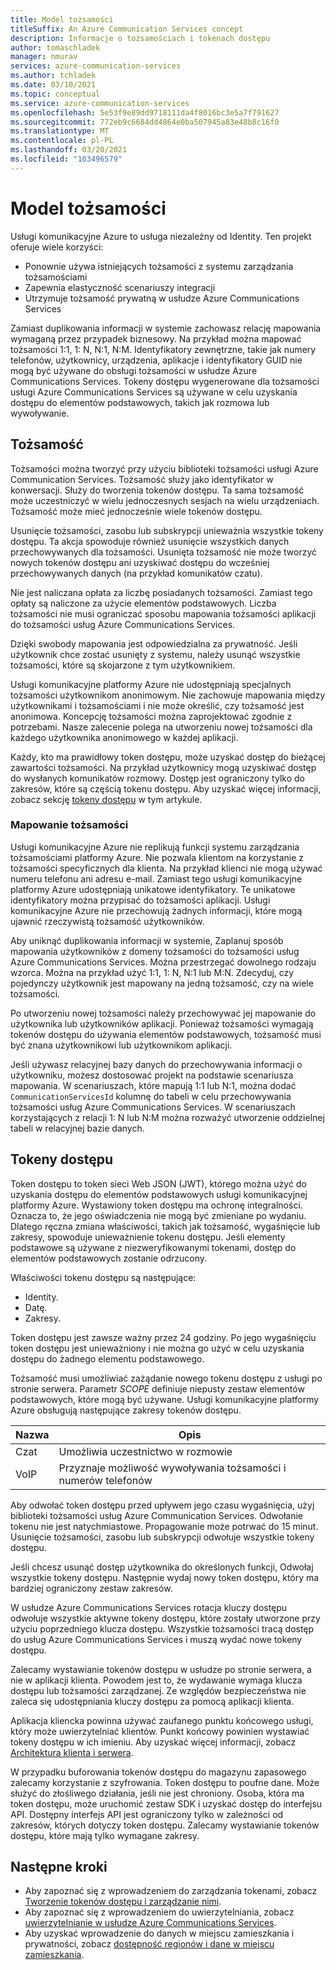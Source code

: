 ```yaml
---
title: Model tożsamości
titleSuffix: An Azure Communication Services concept
description: Informacje o tożsamościach i tokenach dostępu
author: tomaschladek
manager: nmurav
services: azure-communication-services
ms.author: tchladek
ms.date: 03/10/2021
ms.topic: conceptual
ms.service: azure-communication-services
ms.openlocfilehash: 5e53f9e89dd9718111da4f8016bc3e5a7f791627
ms.sourcegitcommit: 772eb9c6684dd4864e0ba507945a83e48b8c16f0
ms.translationtype: MT
ms.contentlocale: pl-PL
ms.lasthandoff: 03/20/2021
ms.locfileid: "103496579"
---
```

# <a name="identity-model"></a>Model tożsamości

Usługi komunikacyjne Azure to usługa niezależny od Identity. Ten projekt oferuje wiele korzyści:

- Ponownie używa istniejących tożsamości z systemu zarządzania tożsamościami
- Zapewnia elastyczność scenariuszy integracji
- Utrzymuje tożsamość prywatną w usłudze Azure Communications Services

Zamiast duplikowania informacji w systemie zachowasz relację mapowania wymaganą przez przypadek biznesowy. Na przykład można mapować tożsamości 1:1, 1: N, N:1, N:M. Identyfikatory zewnętrzne, takie jak numery telefonów, użytkownicy, urządzenia, aplikacje i identyfikatory GUID nie mogą być używane do obsługi tożsamości w usłudze Azure Communications Services. Tokeny dostępu wygenerowane dla tożsamości usługi Azure Communications Services są używane w celu uzyskania dostępu do elementów podstawowych, takich jak rozmowa lub wywoływanie.

## <a name="identity"></a>Tożsamość

Tożsamości można tworzyć przy użyciu biblioteki tożsamości usługi Azure Communication Services. Tożsamość służy jako identyfikator w konwersacji. Służy do tworzenia tokenów dostępu. Ta sama tożsamość może uczestniczyć w wielu jednoczesnych sesjach na wielu urządzeniach. Tożsamość może mieć jednocześnie wiele tokenów dostępu.

Usunięcie tożsamości, zasobu lub subskrypcji unieważnia wszystkie tokeny dostępu. Ta akcja spowoduje również usunięcie wszystkich danych przechowywanych dla tożsamości. Usunięta tożsamość nie może tworzyć nowych tokenów dostępu ani uzyskiwać dostępu do wcześniej przechowywanych danych (na przykład komunikatów czatu).

Nie jest naliczana opłata za liczbę posiadanych tożsamości. Zamiast tego opłaty są naliczone za użycie elementów podstawowych. Liczba tożsamości nie musi ograniczać sposobu mapowania tożsamości aplikacji do tożsamości usług Azure Communications Services.

Dzięki swobody mapowania jest odpowiedzialna za prywatność. Jeśli użytkownik chce zostać usunięty z systemu, należy usunąć wszystkie tożsamości, które są skojarzone z tym użytkownikiem.

Usługi komunikacyjne platformy Azure nie udostępniają specjalnych tożsamości użytkownikom anonimowym. Nie zachowuje mapowania między użytkownikami i tożsamościami i nie może określić, czy tożsamość jest anonimowa. Koncepcję tożsamości można zaprojektować zgodnie z potrzebami. Nasze zalecenie polega na utworzeniu nowej tożsamości dla każdego użytkownika anonimowego w każdej aplikacji.

Każdy, kto ma prawidłowy token dostępu, może uzyskać dostęp do bieżącej zawartości tożsamości. Na przykład użytkownicy mogą uzyskiwać dostęp do wysłanych komunikatów rozmowy. Dostęp jest ograniczony tylko do zakresów, które są częścią tokenu dostępu. Aby uzyskać więcej informacji, zobacz sekcję [tokeny dostępu](#access-tokens) w tym artykule.

### <a name="identity-mapping"></a>Mapowanie tożsamości

Usługi komunikacyjne Azure nie replikują funkcji systemu zarządzania tożsamościami platformy Azure. Nie pozwala klientom na korzystanie z tożsamości specyficznych dla klienta. Na przykład klienci nie mogą używać numeru telefonu ani adresu e-mail. Zamiast tego usługi komunikacyjne platformy Azure udostępniają unikatowe identyfikatory. Te unikatowe identyfikatory można przypisać do tożsamości aplikacji. Usługi komunikacyjne Azure nie przechowują żadnych informacji, które mogą ujawnić rzeczywistą tożsamość użytkowników.

Aby uniknąć duplikowania informacji w systemie, Zaplanuj sposób mapowania użytkowników z domeny tożsamości do tożsamości usług Azure Communications Services. Można przestrzegać dowolnego rodzaju wzorca. Można na przykład użyć 1:1, 1: N, N:1 lub M:N. Zdecyduj, czy pojedynczy użytkownik jest mapowany na jedną tożsamość, czy na wiele tożsamości.

Po utworzeniu nowej tożsamości należy przechowywać jej mapowanie do użytkownika lub użytkowników aplikacji. Ponieważ tożsamości wymagają tokenów dostępu do używania elementów podstawowych, tożsamość musi być znana użytkownikowi lub użytkownikom aplikacji.

Jeśli używasz relacyjnej bazy danych do przechowywania informacji o użytkowniku, możesz dostosować projekt na podstawie scenariusza mapowania. W scenariuszach, które mapują 1:1 lub N:1, można dodać `CommunicationServicesId` kolumnę do tabeli w celu przechowywania tożsamości usług Azure Communications Services. W scenariuszach korzystających z relacji 1: N lub N:M można rozważyć utworzenie oddzielnej tabeli w relacyjnej bazie danych.

## <a name="access-tokens"></a>Tokeny dostępu

Token dostępu to token sieci Web JSON (JWT), którego można użyć do uzyskania dostępu do elementów podstawowych usługi komunikacyjnej platformy Azure. Wystawiony token dostępu ma ochronę integralności. Oznacza to, że jego oświadczenia nie mogą być zmieniane po wydaniu. Dlatego ręczna zmiana właściwości, takich jak tożsamość, wygaśnięcie lub zakresy, spowoduje unieważnienie tokenu dostępu. Jeśli elementy podstawowe są używane z niezweryfikowanymi tokenami, dostęp do elementów podstawowych zostanie odrzucony.

Właściwości tokenu dostępu są następujące:
* Identity.
* Datę.
* Zakresy.

Token dostępu jest zawsze ważny przez 24 godziny. Po jego wygaśnięciu token dostępu jest unieważniony i nie można go użyć w celu uzyskania dostępu do żadnego elementu podstawowego.

Tożsamość musi umożliwiać zażądanie nowego tokenu dostępu z usługi po stronie serwera. Parametr *SCOPE* definiuje niepusty zestaw elementów podstawowych, które mogą być używane. Usługi komunikacyjne platformy Azure obsługują następujące zakresy tokenów dostępu.

|Nazwa|Opis|
|---|---|
|Czat|  Umożliwia uczestnictwo w rozmowie|
|VoIP|  Przyznaje możliwość wywoływania tożsamości i numerów telefonów|


Aby odwołać token dostępu przed upływem jego czasu wygaśnięcia, użyj biblioteki tożsamości usług Azure Communication Services. Odwołanie tokenu nie jest natychmiastowe. Propagowanie może potrwać do 15 minut. Usunięcie tożsamości, zasobu lub subskrypcji odwołuje wszystkie tokeny dostępu.

Jeśli chcesz usunąć dostęp użytkownika do określonych funkcji, Odwołaj wszystkie tokeny dostępu. Następnie wydaj nowy token dostępu, który ma bardziej ograniczony zestaw zakresów.

W usłudze Azure Communications Services rotacja kluczy dostępu odwołuje wszystkie aktywne tokeny dostępu, które zostały utworzone przy użyciu poprzedniego klucza dostępu. Wszystkie tożsamości tracą dostęp do usług Azure Communications Services i muszą wydać nowe tokeny dostępu.

Zalecamy wystawianie tokenów dostępu w usłudze po stronie serwera, a nie w aplikacji klienta. Powodem jest to, że wydawanie wymaga klucza dostępu lub tożsamości zarządzanej. Ze względów bezpieczeństwa nie zaleca się udostępniania kluczy dostępu za pomocą aplikacji klienta.

Aplikacja kliencka powinna używać zaufanego punktu końcowego usługi, który może uwierzytelniać klientów. Punkt końcowy powinien wystawiać tokeny dostępu w ich imieniu. Aby uzyskać więcej informacji, zobacz [Architektura klienta i serwera](./client-and-server-architecture.md).

W przypadku buforowania tokenów dostępu do magazynu zapasowego zalecamy korzystanie z szyfrowania. Token dostępu to poufne dane. Może służyć do złośliwego działania, jeśli nie jest chroniony. Osoba, która ma token dostępu, może uruchomić zestaw SDK i uzyskać dostęp do interfejsu API. Dostępny interfejs API jest ograniczony tylko w zależności od zakresów, których dotyczy token dostępu. Zalecamy wystawianie tokenów dostępu, które mają tylko wymagane zakresy.

## <a name="next-steps"></a>Następne kroki

* Aby zapoznać się z wprowadzeniem do zarządzania tokenami, zobacz [Tworzenie tokenów dostępu i zarządzanie nimi](../quickstarts/access-tokens.md).
* Aby zapoznać się z wprowadzeniem do uwierzytelniania, zobacz [uwierzytelnianie w usłudze Azure Communications Services](./authentication.md).
* Aby uzyskać wprowadzenie do danych w miejscu zamieszkania i prywatności, zobacz [dostępność regionów i dane w miejscu zamieszkania](./privacy.md).